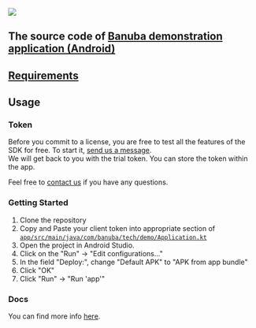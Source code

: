 [![](https://www.banuba.com/hubfs/Banuba_November2018/Images/Banuba%20SDK.png)](https://docs.banuba.com/face-ar-sdk-v1/android/android_overview)

## The source code of [Banuba demonstration application (Android)](https://play.google.com/store/apps/details?id=com.banuba.tech.demo)

## [Requirements](https://docs.banuba.com/face-ar-sdk-v1/overview/system_requirements)

## Usage
### Token
Before you commit to a license, you are free to test all the features of the SDK for free. To start it, [send us a message](https://www.banuba.com/facear-sdk/face-filters#form).  
We will get back to you with the trial token.
You can store the token within the app.  

Feel free to [contact us](https://docs.banuba.com/face-ar-sdk-v1/support) if you have any questions.

### Getting Started

1. Clone the repository
2. Copy and Paste your client token into appropriate section of 
[`app/src/main/java/com/banuba/tech/demo/Application.kt`](app/src/main/java/com/banuba/tech/demo/Application.kt#L7)
3. Open the project in Android Studio.
4. Сlick on the "Run" -> "Edit configurations..."
5. In the field "Deploy:", change "Default APK" to "APK from app bundle"
6. Сlick "OK"
7. Click "Run" -> "Run 'app'"

### Docs
You can find more info [here](https://docs.banuba.com/face-ar-sdk-v1/android/android_overview).



